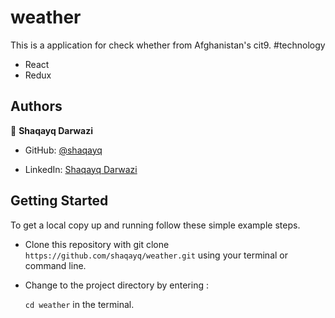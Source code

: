 # weather
This is a application for check whether from Afghanistan's cit9.
#technology 
- React
- Redux 
## Authors

👤 **Shaqayq Darwazi**

- GitHub: [@shaqayq](https://github.com/shaqayq)

- LinkedIn: [Shaqayq Darwazi](https://www.linkedin.com/in/shaqayq-darwazi-0a7487233//)

## Getting Started

To get a local copy up and running follow these simple example steps.

- Clone this repository with git clone `https://github.com/shaqayq/weather.git` using your terminal or command line.

- Change to the project directory by entering : <br>

  `cd weather` in the terminal.


